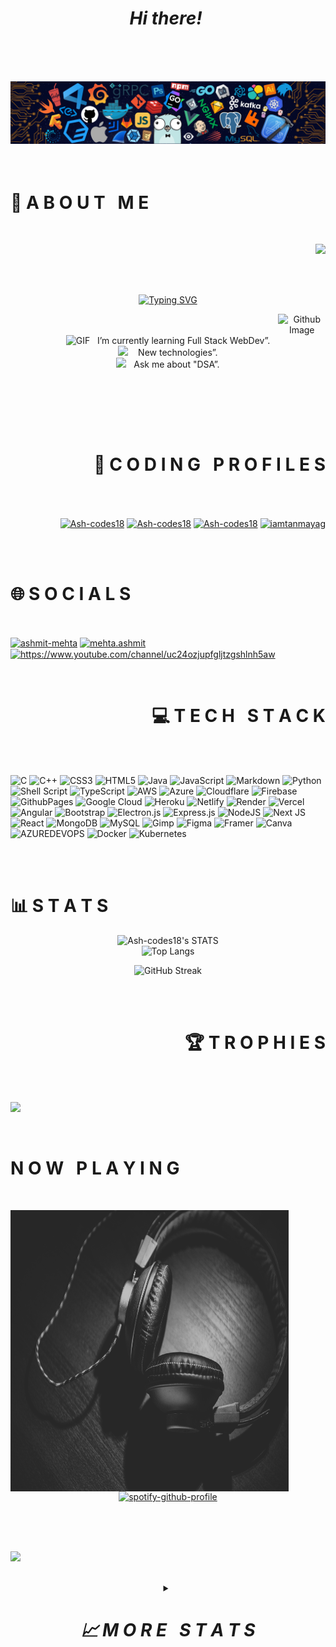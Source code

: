 <div align="center" width="50">

 
<h1><em>Hi there! </em><img src="https://slackmojis.com/emojis/8809-wave_hello/download" alt="" width=35 /></h1>
<br><br><br>


![Ashmit Mehta](https://github.com/divyansh956/divyansh956/blob/main/img/github.png)
<br><br><br>

<p ><h1 align="left"><strong>💫 A B O U T &nbsp; M E</h1></strong></p>
<br>
<div align="right">

![](https://visitcount.itsvg.in/api?id=ash-codes18&icon=1&color=10)

</div>
<br><br>


<a href="https://git.io/typing-svg"><img src="https://readme-typing-svg.demolab.com?font=Caveat&weight=600&size=60&duration=3500&pause=1200&center=true&vCenter=true&width=1080&height=100&color=f75c7e&lines=Hi!%2C+I'm+Ashmit;I'm+a+Developer+" alt="Typing SVG" /></a> </p>


<div align="center">
 <img width="15%" align="right" alt="Github Image" src="https://github.com/mananbansal2002/mananbansal2002/blob/main/images/linux_rounded.gif?raw=true"/>
<p align="center">
<br><br>
<img alt="GIF" src="https://github.com/mananbansal2002/mananbansal2002/blob/main/images/Developer.gif" width="25" /> &nbsp; I’m currently learning Full Stack WebDev”.<br>
<img src="https://github.com/mananbansal2002/mananbansal2002/blob/main/images/hyperkitty.gif?raw=true" width="20" />&nbsp;&nbsp;&nbsp; New technologies”. <br>
<img src="https://github.com/mananbansal2002/mananbansal2002/blob/main/images/message.gif?raw=true" width="25" />&nbsp;&nbsp; Ask me about "DSA”. 

<br><br>

</div>

</div>

<br><br>


<p ><h1 align="right"><strong>🔗 C O D I N G &nbsp; P R O F I L E S</h1></strong></p>
<br><br>                       

<!-- <a href="https://codeforces.com/profile/iamtanmayag" target="blank"><img align="center" src="https://raw.githubusercontent.com/rahuldkjain/github-profile-readme-generator/master/src/images/icons/Social/codeforces.svg" alt="iamtanmayag" height="50" width="50" /></a> -->

<div align="right" width="50">

<a href="https://leetcode.com/u/ashmit_mehta/" target="blank"><img align="center" src="https://raw.githubusercontent.com/rahuldkjain/github-profile-readme-generator/master/src/images/icons/Social/leet-code.svg" alt="Ash-codes18" height="50" width="50" /></a>
<a href="https://auth.geeksforgeeks.org/user/ashmit_mehta" target="blank"><img align="center" src="https://raw.githubusercontent.com/rahuldkjain/github-profile-readme-generator/master/src/images/icons/Social/geeks-for-geeks.svg" alt="Ash-codes18" height="50" width="50" /></a>
<a href="https://www.hackerrank.com/profile/rmehta_rahul2" target="blank"><img align="center" src="https://cdn.iconscout.com/icon/free/png-512/free-hackerrank-3521478-2944922.png?f=webp&w=256" alt="Ash-codes18" height="50" width="50" /></a>
<a href="https://www.codingninjas.com/codestudio/profile/ashmitmehta" target="blank"><img align="center" src="https://encrypted-tbn0.gstatic.com/images?q=tbn:ANd9GcTIIfWq3gQ_njMihHEN9FAPRRiPqftzlfKJjg&usqp=CAU" alt="iamtanmayag" height="50" width="50" /></a>

</div>

<br><br>


<p ><h1 align="left"><strong>🌐 S O C I A L S </h1></strong></p>
<br>

<a href="https://linkedin.com/in/ashmit-mehta" target="blank"><img align="center" src="https://raw.githubusercontent.com/rahuldkjain/github-profile-readme-generator/master/src/images/icons/Social/linked-in-alt.svg" alt="ashmit-mehta" height="30" width="40" /></a>
<a href="https://instagram.com/mehta.ashmit" target="blank"><img align="center" src="https://raw.githubusercontent.com/rahuldkjain/github-profile-readme-generator/master/src/images/icons/Social/instagram.svg" alt="mehta.ashmit" height="30" width="40" /></a>
<a href="https://www.youtube.com/@ashmit_mehta" target="blank"><img align="center" src="https://raw.githubusercontent.com/rahuldkjain/github-profile-readme-generator/master/src/images/icons/Social/youtube.svg" alt="https://www.youtube.com/channel/uc24ozjupfgljtzgshlnh5aw" height="30" width="40" /></a>

<br>
 
<!-- <img src="https://github.com/divyansh956/divyansh956/blob/main/img/dev-working_rounded.gif?raw=true" href="https://github.com/divyansh956" alt="CoDiNg RocKs"  width="60%"/>  -->

<p ><h1 align="right"><strong>💻 T E C H &nbsp; S T A C K </h1></strong></p>
<br><br>

![C](https://img.shields.io/badge/c-%2300599C.svg?style=for-the-badge&logo=c&logoColor=white) ![C++](https://img.shields.io/badge/c++-%2300599C.svg?style=for-the-badge&logo=c%2B%2B&logoColor=white) ![CSS3](https://img.shields.io/badge/css3-%231572B6.svg?style=for-the-badge&logo=css3&logoColor=white) ![HTML5](https://img.shields.io/badge/html5-%23E34F26.svg?style=for-the-badge&logo=html5&logoColor=white) ![Java](https://img.shields.io/badge/java-%23ED8B00.svg?style=for-the-badge&logo=openjdk&logoColor=white) ![JavaScript](https://img.shields.io/badge/javascript-%23323330.svg?style=for-the-badge&logo=javascript&logoColor=%23F7DF1E) ![Markdown](https://img.shields.io/badge/markdown-%23000000.svg?style=for-the-badge&logo=markdown&logoColor=white) ![Python](https://img.shields.io/badge/python-3670A0?style=for-the-badge&logo=python&logoColor=ffdd54) ![Shell Script](https://img.shields.io/badge/shell_script-%23121011.svg?style=for-the-badge&logo=gnu-bash&logoColor=white) ![TypeScript](https://img.shields.io/badge/typescript-%23007ACC.svg?style=for-the-badge&logo=typescript&logoColor=white) ![AWS](https://img.shields.io/badge/AWS-%23FF9900.svg?style=for-the-badge&logo=amazon-aws&logoColor=white) ![Azure](https://img.shields.io/badge/azure-%230072C6.svg?style=for-the-badge&logo=microsoftazure&logoColor=white) ![Cloudflare](https://img.shields.io/badge/Cloudflare-F38020?style=for-the-badge&logo=Cloudflare&logoColor=white) ![Firebase](https://img.shields.io/badge/firebase-%23039BE5.svg?style=for-the-badge&logo=firebase) ![GithubPages](https://img.shields.io/badge/github%20pages-121013?style=for-the-badge&logo=github&logoColor=white) ![Google Cloud](https://img.shields.io/badge/GoogleCloud-%234285F4.svg?style=for-the-badge&logo=google-cloud&logoColor=white) ![Heroku](https://img.shields.io/badge/heroku-%23430098.svg?style=for-the-badge&logo=heroku&logoColor=white) ![Netlify](https://img.shields.io/badge/netlify-%23000000.svg?style=for-the-badge&logo=netlify&logoColor=#00C7B7) ![Render](https://img.shields.io/badge/Render-%46E3B7.svg?style=for-the-badge&logo=render&logoColor=white) ![Vercel](https://img.shields.io/badge/vercel-%23000000.svg?style=for-the-badge&logo=vercel&logoColor=white) ![Angular](https://img.shields.io/badge/angular-%23DD0031.svg?style=for-the-badge&logo=angular&logoColor=white) ![Bootstrap](https://img.shields.io/badge/bootstrap-%238511FA.svg?style=for-the-badge&logo=bootstrap&logoColor=white) ![Electron.js](https://img.shields.io/badge/Electron-191970?style=for-the-badge&logo=Electron&logoColor=white) ![Express.js](https://img.shields.io/badge/express.js-%23404d59.svg?style=for-the-badge&logo=express&logoColor=%2361DAFB) ![NodeJS](https://img.shields.io/badge/node.js-6DA55F?style=for-the-badge&logo=node.js&logoColor=white) ![Next JS](https://img.shields.io/badge/Next-black?style=for-the-badge&logo=next.js&logoColor=white) ![React](https://img.shields.io/badge/react-%2320232a.svg?style=for-the-badge&logo=react&logoColor=%2361DAFB) ![MongoDB](https://img.shields.io/badge/MongoDB-%234ea94b.svg?style=for-the-badge&logo=mongodb&logoColor=white) ![MySQL](https://img.shields.io/badge/mysql-%2300000f.svg?style=for-the-badge&logo=mysql&logoColor=white) ![Gimp](https://img.shields.io/badge/Gimp-657D8B?style=for-the-badge&logo=gimp&logoColor=FFFFFF) ![Figma](https://img.shields.io/badge/figma-%23F24E1E.svg?style=for-the-badge&logo=figma&logoColor=white) ![Framer](https://img.shields.io/badge/Framer-black?style=for-the-badge&logo=framer&logoColor=blue) ![Canva](https://img.shields.io/badge/Canva-%2300C4CC.svg?style=for-the-badge&logo=Canva&logoColor=white) ![AZUREDEVOPS](https://img.shields.io/badge/azuredevops-0078D7.svg?style=for-the-badge&logo=azuredevops&logoColor=white&color=%230078D7) ![Docker](https://img.shields.io/badge/docker-%230db7ed.svg?style=for-the-badge&logo=docker&logoColor=white) ![Kubernetes](https://img.shields.io/badge/kubernetes-%23326ce5.svg?style=for-the-badge&logo=kubernetes&logoColor=white)

<br><br>


<p><h1><strong>📊 S T A T S</strong> </h1></p>
<div align="center">

	
![Ash-codes18's STATS](https://github-readme-stats.vercel.app/api?username=Ash-codes18&show_icons=true&theme=dracula&count_private=true&hide_border=true)	
![Top Langs](https://github-readme-stats.vercel.app/api/top-langs/?username=Ash-codes18&theme=dracula&langs_count=9&hide_border=true&show_icons=true)
	
	
![GitHub Streak](https://streak-stats.demolab.com/?user=Ash-codes18&theme=monokai-metallian&hide_border=true&show_icons=true)
</div>
<br>
<br>


<p><h1 align="right"> <strong>🏆 T R O P H I E S</strong></h1>
<br><br>

![](https://github-profile-trophy.vercel.app/?username=ash-codes18&theme=dracula&no-frame=true&no-bg=false&margin-w=4)


<br>
<p ><h1 align="left"><strong>N O W &nbsp; P L A Y I N G</h1></strong></p>
<br>
<p align="left" >
<div align="center">

<img src="https://github.com/Ash-codes18/Ash-codes18/blob/main/images/head-phones.jpeg" align="left" width="445" height="450">

[![spotify-github-profile](https://spotify-github-profile.kittinanx.com/api/view?uid=qgud5fpnqqswx4pfad4e032i7&cover_image=true&theme=default&show_offline=false&background_color=121212)](https://github.com/kittinan/spotify-github-profile)

</div>
<br><br><br>


![](https://user-images.githubusercontent.com/73097560/115834477-dbab4500-a447-11eb-908a-139a6edaec5c.gif)

<br>
  
<div align="center">  
<details>
   <summary><h1><strong><em>📈 M O R E &nbsp; S T A T S</strong></em></h1></summary>
<br><br><br>

<a  href="https://github.com/ash-codes18">

<img width= "30%" src="http://github-profile-summary-cards.vercel.app/api/cards/repos-per-language?username=ash-codes18&theme=dracula"/>
<img width="30%" src="http://github-profile-summary-cards.vercel.app/api/cards/most-commit-language?username=ash-codes18&theme=dracula"/>
<img width="30%" src="http://github-profile-summary-cards.vercel.app/api/cards/stats?username=ash-codes18&theme=dracula"/>
</a>
<img align="center" src="http://github-profile-summary-cards.vercel.app/api/cards/profile-details?username=ash-codes18&theme=dracula" >
<br><br>

<div align="left">

<!--START_SECTION:waka-->
![Code Time](http://img.shields.io/badge/Code%20Time-1%2C357%20hrs%2022%20mins-blue)

![Profile Views](http://img.shields.io/badge/Profile%20Views-8-blue)

![Lines of code](https://img.shields.io/badge/From%20Hello%20World%20I%27ve%20Written-4.5%20million%20lines%20of%20code-blue)

**🐱 My GitHub Data** 

> 📦 1.4 MB Used in GitHub's Storage 
 > 
> 🏆 1,387 Contributions in the Year 2024
 > 
> 🚫 Not Opted to Hire
 > 
> 📜 63 Public Repositories 
 > 
> 🔑 5 Private Repositories 
 > 
**I'm an Early 🐤** 

```text
🌞 Morning                825 commits         ██████░░░░░░░░░░░░░░░░░░░   25.24 % 
🌆 Daytime                913 commits         ███████░░░░░░░░░░░░░░░░░░   27.93 % 
🌃 Evening                1393 commits        ███████████░░░░░░░░░░░░░░   42.61 % 
🌙 Night                  138 commits         █░░░░░░░░░░░░░░░░░░░░░░░░   04.22 % 
```
📅 **I'm Most Productive on Sunday** 

```text
Monday                   359 commits         ███░░░░░░░░░░░░░░░░░░░░░░   10.98 % 
Tuesday                  476 commits         ████░░░░░░░░░░░░░░░░░░░░░   14.56 % 
Wednesday                388 commits         ███░░░░░░░░░░░░░░░░░░░░░░   11.87 % 
Thursday                 402 commits         ███░░░░░░░░░░░░░░░░░░░░░░   12.30 % 
Friday                   412 commits         ███░░░░░░░░░░░░░░░░░░░░░░   12.60 % 
Saturday                 509 commits         ████░░░░░░░░░░░░░░░░░░░░░   15.57 % 
Sunday                   723 commits         ██████░░░░░░░░░░░░░░░░░░░   22.12 % 
```


📊 **This Week I Spent My Time On** 

```text
🕑︎ Time Zone: Asia/Kolkata

💬 Programming Languages: 
Other                    20 hrs 39 mins      ███████████████████████░░   90.81 % 
JavaScript               47 mins             █░░░░░░░░░░░░░░░░░░░░░░░░   03.51 % 
PHP                      29 mins             █░░░░░░░░░░░░░░░░░░░░░░░░   02.13 % 
HTML                     17 mins             ░░░░░░░░░░░░░░░░░░░░░░░░░   01.28 % 
CSS                      17 mins             ░░░░░░░░░░░░░░░░░░░░░░░░░   01.28 % 

💻 Operating System: 
Windows                  22 hrs 42 mins      █████████████████████████   100.00 % 
```

**I Mostly Code in HTML** 

```text
JavaScript               10 repos            ██████░░░░░░░░░░░░░░░░░░░   22.22 % 
Python                   7 repos             ████░░░░░░░░░░░░░░░░░░░░░   15.56 % 
CSS                      4 repos             ██░░░░░░░░░░░░░░░░░░░░░░░   08.89 % 
TypeScript               2 repos             █░░░░░░░░░░░░░░░░░░░░░░░░   04.44 % 
EJS                      1 repo              █░░░░░░░░░░░░░░░░░░░░░░░░   02.22 % 
```




 Last Updated on 03/09/2024 01:23:54 UTC
<!--END_SECTION:waka-->

</div>

</details>

</div>





